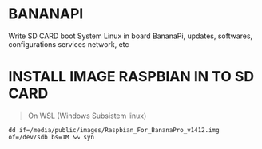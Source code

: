 # BANANAPI
Write SD CARD boot System Linux in board BananaPi, updates, softwares, configurations services network, etc

# INSTALL IMAGE RASPBIAN IN TO SD CARD

> On WSL (Windows Subsistem linux)
```
dd if=/media/public/images/Raspbian_For_BananaPro_v1412.img of=/dev/sdb bs=1M && syn
```




